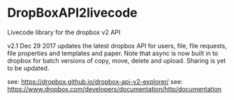 # DropBoxAPI2livecode
Livecode library for the dropbox v2 API

v2.1 Dec 29 2017 updates the latest dropbox API for users, file, file requests, file properties and templates and paper.
Note that async is now built in to dropbox for batch versions of copy, move, delete and upload.
Sharing is yet to be updated.

see: https://dropbox.github.io/dropbox-api-v2-explorer/
see: https://www.dropbox.com/developers/documentation/http/documentation
